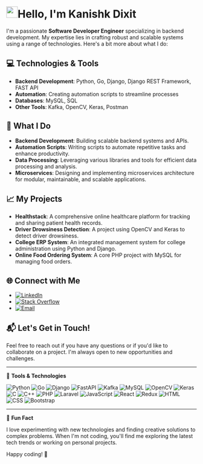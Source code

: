 <h1>
  <img src="https://media.giphy.com/media/hvRJCLFzcasrR4ia7z/giphy.gif" width="30px" height="30px">Hello, I'm Kanishk Dixit
</h1>


I'm a passionate **Software Developer Engineer** specializing in backend development. My expertise lies in crafting robust and scalable systems using a range of technologies. Here's a bit more about what I do:

## 💻 Technologies & Tools

- **Backend Development**: Python, Go,  Django, Django REST Framework, FAST API
- **Automation**: Creating automation scripts to streamline processes
- **Databases**: MySQL, SQL
- **Other Tools**: Kafka, OpenCV, Keras, Postman

## 🌟 What I Do

- **Backend Development**: Building scalable backend systems and APIs.
- **Automation Scripts**: Writing scripts to automate repetitive tasks and enhance productivity.
- **Data Processing**: Leveraging various libraries and tools for efficient data processing and analysis.
- **Microservices**: Designing and implementing microservices architecture for modular, maintainable, and scalable applications.

## 📈 My Projects

- **Healthstack**: A comprehensive online healthcare platform for tracking and sharing patient health records.
- **Driver Drowsiness Detection**: A project using OpenCV and Keras to detect driver drowsiness.
- **College ERP System**: An integrated management system for college administration using Python and Django.
- **Online Food Ordering System**: A core PHP project with MySQL for managing food orders.

## 🌐 Connect with Me

- [![LinkedIn](https://img.shields.io/badge/-LinkedIn-blue?style=flat-square&logo=Linkedin&logoColor=white)](https://www.linkedin.com/in/kanishk-dixit-079763197/)
- [![Stack Overflow](https://img.shields.io/badge/-Stack%20Overflow-FE7A16?style=flat-square&logo=Stack%20Overflow&logoColor=white)](https://stackoverflow.com/users/19274934/kanishk-dixit)
- [![Email](https://img.shields.io/badge/-Email-D14836?style=flat-square&logo=Gmail&logoColor=white)](mailto:kanishkdixitkd9@gmail.com)
  

## 📬 Let's Get in Touch!

Feel free to reach out if you have any questions or if you'd like to collaborate on a project. I'm always open to new opportunities and challenges.

---

🔧 **Tools & Technologies**

![Python](https://img.shields.io/badge/Python-3776AB?style=flat&logo=python&logoColor=white)
![Go](https://img.shields.io/badge/Go-00ADD8?style=flat&logo=go&logoColor=white)
![Django](https://img.shields.io/badge/Django-092D37?style=flat&logo=django&logoColor=white)
![FastAPI](https://img.shields.io/badge/FastAPI-009688?style=flat&logo=fastapi&logoColor=white)
![Kafka](https://img.shields.io/badge/Apache_Kafka-000000?style=flat&logo=apache-kafka&logoColor=white)
![MySQL](https://img.shields.io/badge/MySQL-4479A1?style=flat&logo=mysql&logoColor=white)
![OpenCV](https://img.shields.io/badge/OpenCV-5C3EE8?style=flat&logo=opencv&logoColor=white)
![Keras](https://img.shields.io/badge/Keras-D00000?style=flat&logo=keras&logoColor=white)
![C](https://img.shields.io/badge/C-A8B9CC?style=flat&logo=c&logoColor=white)
![C++](https://img.shields.io/badge/C++-00599C?style=flat&logo=c%2B%2B&logoColor=white)
![PHP](https://img.shields.io/badge/PHP-777BB4?style=flat&logo=php&logoColor=white)
![Laravel](https://img.shields.io/badge/Laravel-FF2D20?style=flat&logo=laravel&logoColor=white)
![JavaScript](https://img.shields.io/badge/JavaScript-F7DF1E?style=flat&logo=javascript&logoColor=black)
![React](https://img.shields.io/badge/React-61DAFB?style=flat&logo=react&logoColor=black)
![Redux](https://img.shields.io/badge/Redux-764ABC?style=flat&logo=redux&logoColor=white)
![HTML](https://img.shields.io/badge/HTML5-E34F26?style=flat&logo=html5&logoColor=white)
![CSS](https://img.shields.io/badge/CSS3-1572B6?style=flat&logo=css3&logoColor=white)
![Bootstrap](https://img.shields.io/badge/Bootstrap-563D7C?style=flat&logo=bootstrap&logoColor=white)

---

🚀 **Fun Fact**

I love experimenting with new technologies and finding creative solutions to complex problems. When I'm not coding, you'll find me exploring the latest tech trends or working on personal projects.

Happy coding! 🎉

